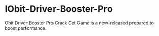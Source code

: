 # IObit-Driver-Booster-Pro
Obit Driver Booster Pro Crack Get Game is a new-released prepared to boost performance.
